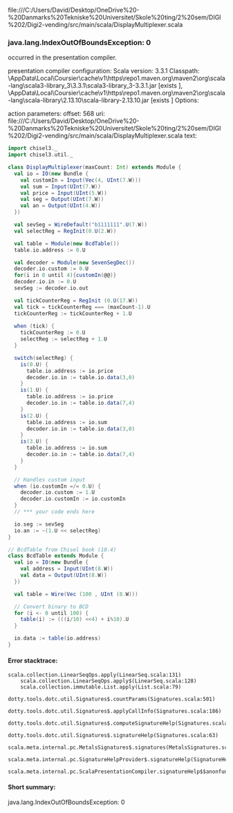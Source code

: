 file:///C:/Users/David/Desktop/OneDrive%20-%20Danmarks%20Tekniske%20Universitet/Skole%20ting/2%20sem/DIGI%202/Digi2-vending/src/main/scala/DisplayMultiplexer.scala
### java.lang.IndexOutOfBoundsException: 0

occurred in the presentation compiler.

presentation compiler configuration:
Scala version: 3.3.1
Classpath:
<HOME>\AppData\Local\Coursier\cache\v1\https\repo1.maven.org\maven2\org\scala-lang\scala3-library_3\3.3.1\scala3-library_3-3.3.1.jar [exists ], <HOME>\AppData\Local\Coursier\cache\v1\https\repo1.maven.org\maven2\org\scala-lang\scala-library\2.13.10\scala-library-2.13.10.jar [exists ]
Options:



action parameters:
offset: 568
uri: file:///C:/Users/David/Desktop/OneDrive%20-%20Danmarks%20Tekniske%20Universitet/Skole%20ting/2%20sem/DIGI%202/Digi2-vending/src/main/scala/DisplayMultiplexer.scala
text:
```scala
import chisel3._
import chisel3.util._

class DisplayMultiplexer(maxCount: Int) extends Module {
  val io = IO(new Bundle {
    val customIn = Input(Vec(4, UInt(7.W)))
    val sum = Input(UInt(7.W))
    val price = Input(UInt(5.W))
    val seg = Output(UInt(7.W))
    val an = Output(UInt(4.W))
  })

  val sevSeg = WireDefault("b1111111".U(7.W))
  val selectReg = RegInit(0.U(2.W))

  val table = Module(new BcdTable())
  table.io.address := 0.U

  val decoder = Module(new SevenSegDec())
  decoder.io.custom := 0.U
  for(i in 0 until 4){customIn(@@)}
  decoder.io.in := 0.U
  sevSeg := decoder.io.out

  val tickCounterReg = RegInit (0.U(17.W))
  val tick = tickCounterReg === (maxCount-1).U
  tickCounterReg := tickCounterReg + 1.U
  
  when (tick) {
    tickCounterReg := 0.U
    selectReg := selectReg + 1.U
  }

  switch(selectReg) {
    is(0.U) {
      table.io.address := io.price
      decoder.io.in := table.io.data(3,0)
    }
    is(1.U) {
      table.io.address := io.price
      decoder.io.in := table.io.data(7,4)
    }
    is(2.U) {
      table.io.address := io.sum
      decoder.io.in := table.io.data(3,0)
    }
    is(3.U) {
      table.io.address := io.sum
      decoder.io.in := table.io.data(7,4)
    }
  }

  // Handles custom input
  when (io.customIn =/= 0.U) {
    decoder.io.custom := 1.U
    decoder.io.customIn := io.customIn
  }
  // *** your code ends here

  io.seg := sevSeg
  io.an := ~(1.U << selectReg)
}

// BcdTable from Chisel book (10.4)
class BcdTable extends Module {
  val io = IO(new Bundle {
    val address = Input(UInt(8.W))
    val data = Output(UInt(8.W))
  })

  val table = Wire(Vec (100 , UInt (8.W)))

  // Convert binary to BCD
  for (i <- 0 until 100) {
    table(i) := (((i/10) <<4) + i%10).U
  }

  io.data := table(io.address)
}
```



#### Error stacktrace:

```
scala.collection.LinearSeqOps.apply(LinearSeq.scala:131)
	scala.collection.LinearSeqOps.apply$(LinearSeq.scala:128)
	scala.collection.immutable.List.apply(List.scala:79)
	dotty.tools.dotc.util.Signatures$.countParams(Signatures.scala:501)
	dotty.tools.dotc.util.Signatures$.applyCallInfo(Signatures.scala:186)
	dotty.tools.dotc.util.Signatures$.computeSignatureHelp(Signatures.scala:94)
	dotty.tools.dotc.util.Signatures$.signatureHelp(Signatures.scala:63)
	scala.meta.internal.pc.MetalsSignatures$.signatures(MetalsSignatures.scala:17)
	scala.meta.internal.pc.SignatureHelpProvider$.signatureHelp(SignatureHelpProvider.scala:51)
	scala.meta.internal.pc.ScalaPresentationCompiler.signatureHelp$$anonfun$1(ScalaPresentationCompiler.scala:398)
```
#### Short summary: 

java.lang.IndexOutOfBoundsException: 0